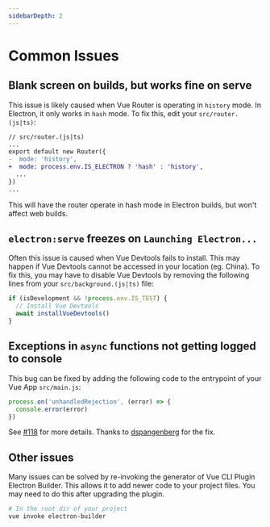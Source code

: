 ```yaml
---
sidebarDepth: 2
---
```


# Common Issues

## Blank screen on builds, but works fine on serve

This issue is likely caused when Vue Router is operating in `history` mode. In Electron, it only works in `hash` mode. To fix this, edit your `src/router.(js|ts)`:

```diff
// src/router.(js|ts)
...
export default new Router({
-  mode: 'history',
+  mode: process.env.IS_ELECTRON ? 'hash' : 'history',
  ...
})
...
```

This will have the router operate in hash mode in Electron builds, but won't affect web builds.

## `electron:serve` freezes on `Launching Electron...`

Often this issue is caused when Vue Devtools fails to install. This may happen if Vue Devtools cannot be accessed in your location (eg. China). To fix this, you may have to disable Vue Devtools by removing the following lines from your `src/background.(js|ts)` file:

```javascript
if (isDevelopment && !process.env.IS_TEST) {
  // Install Vue Devtools
  await installVueDevtools()
}
```

## Exceptions in `async` functions not getting logged to console

This bug can be fixed by adding the following code to the entrypoint of your Vue App `src/main.js`:

```javascript
process.on('unhandledRejection', (error) => {
  console.error(error)
})
```

See [#118](https://github.com/nklayman/vue-cli-plugin-electron-builder/issues/118) for more details. Thanks to [dspangenberg](https://github.com/dspangenberg) for the fix.

## Other issues

Many issues can be solved by re-invoking the generator of Vue CLI Plugin Electron Builder. This allows it to add newer code to your project files. You may need to do this after upgrading the plugin.

```bash
# In the root dir of your project
vue invoke electron-builder
```
